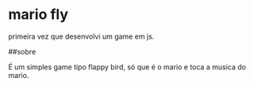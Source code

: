 # mario fly

primeira vez que desenvolvi um game em js.

##sobre

É um simples game tipo flappy bird, só que é o mario e toca a musica do mario.

